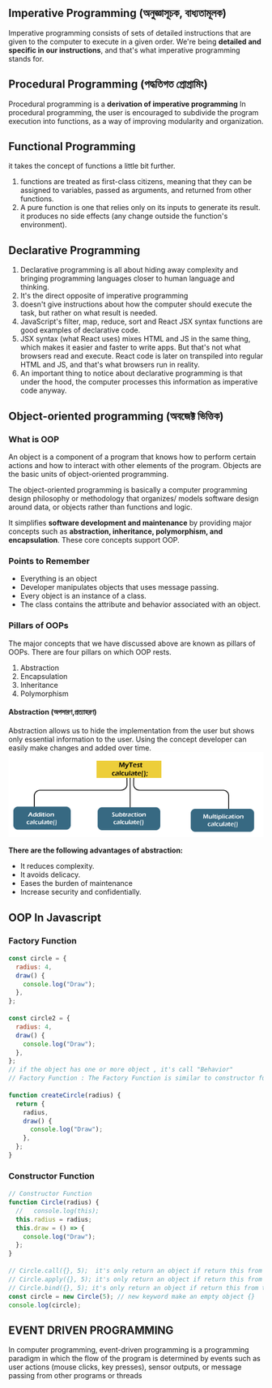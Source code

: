 ## Imperative Programming (অনুজ্ঞাসূচক, বাধ্যতামূলক)

Imperative programming consists of sets of detailed instructions that are given to the computer to execute in a given order.
We're being <b>detailed and specific in our instructions</b>, and that's what imperative programming stands for.

## Procedural Programming (পদ্ধতিগত প্রোগ্রামিং)

Procedural programming is a <b>derivation of imperative programming</b>
In procedural programming, the user is encouraged to subdivide the program execution into functions, as a way of improving modularity and organization.

## Functional Programming

it takes the concept of functions a little bit further.

1. functions are treated as first-class citizens, meaning that they can be assigned to variables, passed as arguments, and returned from other functions.
2. A pure function is one that relies only on its inputs to generate its result. it produces no side effects (any change outside the function's environment).

## Declarative Programming

1. Declarative programming is all about hiding away complexity and bringing programming languages closer to human language and thinking.
2. It's the direct opposite of imperative programming
3. doesn't give instructions about how the computer should execute the task, but rather on what result is needed.
4. JavaScript's filter, map, reduce, sort and React JSX syntax functions are good examples of declarative code.
5. JSX syntax (what React uses) mixes HTML and JS in the same thing, which makes it easier and faster to write apps. But that's not what browsers read and execute. React code is later on transpiled into regular HTML and JS, and that's what browsers run in reality.
6. An important thing to notice about declarative programming is that under the hood, the computer processes this information as imperative code anyway.

## Object-oriented programming (অবজেক্ট ভিত্তিক)

### What is OOP

An object is a
component of a program that knows how to perform certain actions and how
to interact with other elements of the program. Objects are the basic units
of object-oriented programming.

The object-oriented programming is basically a computer programming design philosophy or methodology that organizes/ models software design around data, or objects rather than functions and logic.

It simplifies <b>software development and maintenance</b> by providing major concepts such as **abstraction, inheritance, polymorphism, and encapsulation**. These core concepts support OOP.

### Points to Remember

- Everything is an object
- Developer manipulates objects that uses message passing.
- Every object is an instance of a class.
- The class contains the attribute and behavior associated with an object.

### Pillars of OOPs

The major concepts that we have discussed above are known as pillars of OOPs. There are four pillars on which OOP rests.

1. Abstraction
2. Encapsulation
3. Inheritance
4. Polymorphism

#### Abstraction (অপসারণ,প্রত্যাহরণ)

Abstraction allows us to hide the implementation from the user but shows only essential information to the user. Using the concept developer can easily make changes and added over time.
<img src="./images/abstraction.png"/>

**There are the following advantages of abstraction:**

- It reduces complexity.
- It avoids delicacy.
- Eases the burden of maintenance
- Increase security and confidentially.

## OOP In Javascript

### Factory Function

```js
const circle = {
  radius: 4,
  draw() {
    console.log("Draw");
  },
};

const circle2 = {
  radius: 4,
  draw() {
    console.log("Draw");
  },
};
// if the object has one or more object , it's call "Behavior"
// Factory Function : The Factory Function is similar to constructor functions/class functions, but instead of using new to create an object, factory functions simply creates an object and returns it. Factory Functions are a very useful tool in JavaScript

function createCircle(radius) {
  return {
    radius,
    draw() {
      console.log("Draw");
    },
  };
}
```

### Constructor Function

```js
// Constructor Function
function Circle(radius) {
  //   console.log(this);
  this.radius = radius;
  this.draw = () => {
    console.log("Draw");
  };
}

// Circle.call({}, 5);  it's only return an object if return this from the Constructor function
// Circle.apply({}, 5); it's only return an object if return this from the Constructor function
// Circle.bind({}, 5); it's only return an object if return this from the Constructor function
const circle = new Circle(5); // new keyword make an empty object {}
console.log(circle);
```

## EVENT DRIVEN PROGRAMMING

In computer programming, event-driven programming is a programming paradigm
in which the flow of the program is determined by events such as user actions
(mouse clicks, key presses), sensor outputs, or message passing from other
programs or threads
